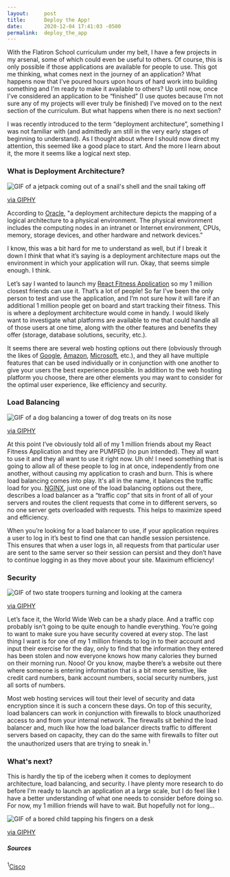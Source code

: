 ```yaml
---
layout:     post
title:      Deploy the App!
date:       2020-12-04 17:41:03 -0500
permalink:  deploy_the_app
---
```



With the Flatiron School curriculum under my belt, I have a few projects in my arsenal, some of which could even be useful to others. Of course, this is only possible if those applications are available for people to use. This got me thinking, what comes next in the journey of an application? What happens now that I’ve poured hours upon hours of hard work into building something and I'm ready to make it available to others? Up until now, once I've considered an application to be “finished” (I use quotes because I’m not sure any of my projects will ever truly be finished) I’ve moved on to the next section of the curriculum. But what happens when there is no next section? 

I was recently introduced to the term “deployment architecture”, something I was not familiar with (and admittedly am still in the very early stages of beginning to understand). As I thought about where I should now direct my attention, this seemed like a good place to start. And the more I learn about it, the more it seems like a logical next step. 


### What is Deployment Architecture?

<div class="blog-gif">
  <img src="https://media.giphy.com/media/SQgbkziuGrNxS/giphy.gif" alt="GIF of a jetpack coming out of a snail's shell and the snail taking off" />
  <p class="blog-giphy-link"><a target="_blank" rel="noopener noreferrer" href="https://giphy.com/gifs/rocket-snail-SQgbkziuGrNxS">via GIPHY</a></p>
</div>

According to <a target="_blank" rel="noopener noreferrer" href="https://docs.oracle.com/cd/E19199-01/817-5759/dep_architect.html">Oracle</a>, "a deployment architecture depicts the mapping of a logical architecture to a physical environment. The physical environment includes the computing nodes in an intranet or Internet environment, CPUs, memory, storage devices, and other hardware and network devices."

I know, this was a bit hard for me to understand as well, but if I break it down I *think* that what it’s saying is a deployment architecture maps out the environment in which your application will run. Okay, that seems simple enough. I think.

Let’s say I wanted to launch my <a target="_blank" rel="noopener noreferrer" href="https://github.com/ahotchkin/react-fitness-frontend">React Fitness Application</a> so my 1 million closest friends can use it. That’s a lot of people! So far I’ve been the only person to test and use the application, and I’m not sure how it will fare if an additional 1 million people get on board and start tracking their fitness. This is where a deployment architecture would come in handy. I would likely want to investigate what platforms are available to me that could handle all of those users at one time, along with the other features and benefits they offer (storage, database solutions, security, etc.).

It seems there are several web hosting options out there (obviously through the likes of <a target="_blank" rel="noopener noreferrer" href="https://cloud.google.com/solutions/web-hosting">Google</a>, <a target="_blank" rel="noopener noreferrer" href="https://aws.amazon.com/">Amazon</a>, <a target="_blank" rel="noopener noreferrer" href="https://azure.microsoft.com/en-us/services/app-service/web/">Microsoft</a>, etc.), and they all have multiple features that can be used individually or in conjunction with one another to give your users the best experience possible. In addition to the web hosting platform you choose, there are other elements you may want to consider for the optimal user experience, like efficiency and security.


### Load Balancing

<div class="blog-gif">
  <img src="https://media.giphy.com/media/yHKOzZnHZyjkY/giphy.gif" alt="GIF of a dog balancing a tower of dog treats on its nose" />
  <p class="blog-giphy-link"><a target="_blank" rel="noopener noreferrer" href="https://giphy.com/gifs/yHKOzZnHZyjkY">via GIPHY</a></p>
</div>

At this point I’ve obviously told all of my 1 million friends about my React Fitness Application and they are PUMPED (no pun intended). They all want to use it and they all want to use it right now. Uh oh! I need something that is going to allow all of these people to log in at once, independently from one another, without causing my application to crash and burn. This is where load balancing comes into play. It's all in the name, it balances the traffic load for you. <a target="_blank" rel="noopener noreferrer" href="https://www.nginx.com/resources/glossary/load-balancing/">NGINX</a>, just one of the load balancing options out there, describes a load balancer as a “traffic cop” that sits in front of all of your servers and routes the client requests that come in to different servers, so no one server gets overloaded with requests. This helps to maximize speed and efficiency.

When you’re looking for a load balancer to use, if your application requires a user to log in it’s best to find one that can handle session persistence. This ensures that when a user logs in, all requests from that particular user are sent to the same server so their session can persist and they don’t have to continue logging in as they move about your site. Maximum efficiency!


### Security

<div class="blog-gif">
  <img src="https://media.giphy.com/media/81xwEHX23zhvy/giphy.gif" alt="GIF of two state troopers turning and looking at the camera" />
  <p class="blog-giphy-link"><a target="_blank" rel="noopener noreferrer" href="https://giphy.com/gifs/81xwEHX23zhvy">via GIPHY</a></p>
</div>

Let’s face it, the World Wide Web can be a shady place. And a traffic cop probably isn’t going to be quite enough to handle everything. You’re going to want to make sure you have security covered at every stop. The last thing I want is for one of my 1 million friends to log in to their account and input their exercise for the day, only to find that the information they entered has been stolen and now everyone knows how many calories they burned on their morning run. Nooo! Or you know, maybe there’s a website out there where someone is entering information that is a bit more sensitive, like credit card numbers, bank account numbers, social security numbers, just all sorts of numbers.

Most web hosting services will tout their level of security and data encryption since it is such a concern these days. On top of this security, load balancers can work in conjunction with firewalls to block unauthorized access to and from your internal network. The firewalls sit behind the load balancer and, much like how the load balancer directs traffic to different servers based on capacity, they can do the same with firewalls to filter out the unauthorized users that are trying to sneak in.<sup>1</sup>


### What's next?

This is hardly the tip of the iceberg when it comes to deployment architecture, load balancing, and security. I have plenty more research to do before I'm ready to launch an application at a large scale, but I do feel like I have a better understanding of what one needs to consider before doing so. For now, my 1 million friends will have to wait. But hopefully not for long...

<div class="blog-gif">
  <img src="https://media.giphy.com/media/tXL4FHPSnVJ0A/giphy.gif" alt="GIF of a bored child tapping his fingers on a desk" />
  <p class="blog-giphy-link"><a target="_blank" rel="noopener noreferrer" href="https://giphy.com/gifs/kim-novak-tXL4FHPSnVJ0A">via GIPHY</a></p>
</div>


##### Sources
<sup>1</sup><a class="blog-source-link" target="_blank" rel="noopener noreferrer" href="https://www.cisco.com/c/en/us/td/docs/interfaces_modules/services_modules/csm/4-1-x/configuration/guide/icn/fwldbal.html#wp1037625">Cisco</a>



